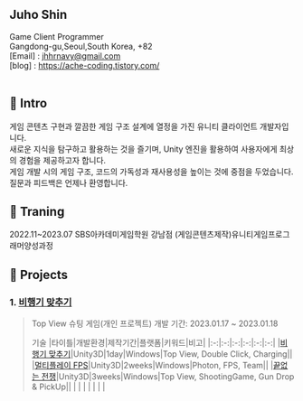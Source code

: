 ## Juho Shin
Game Client Programmer    
Gangdong-gu,Seoul,South Korea, +82    
[Email] : jhhrnavy@gmail.com   
[blog] : https://ache-coding.tistory.com/    
</br>

## :pushpin: Intro
게임 콘텐츠 구현과 깔끔한 게임 구조 설계에 열정을 가진 유니티 클라이언트 개발자입니다.    
새로운 지식을 탐구하고 활용하는 것을 즐기며, Unity 엔진을 활용하여 사용자에게 최상의 경험을 제공하고자 합니다.    
게임 개발 시의 게임 구조, 코드의 가독성과 재사용성을 높이는 것에 중점을 두었습니다.     
질문과 피드백은 언제나 환영합니다.
</br>

## :pushpin: Traning
2022.11~2023.07 SBS아카데미게임학원 강남점 (게임콘텐츠제작)유니티게임프로그래머양성과정

## :pushpin: Projects
### 1. [비행기 맞추기](Game/DoubleClickAndCharging)
>Top View 슈팅 게임(개인 프로젝트)
>개발 기간: 2023.01.17 ~ 2023.01.18
>
>기술 
|타이틀|개발환경|제작기간|플랫폼|키워드|비고|
|:-:|:-:|:-:|:-:|:-:|:-:|
|[비행기 맞추기](Game/DoubleClickAndCharging)|Unity3D|1day|Windows|Top View, Double Click, Charging||
|[멀티플레이 FPS](Game/PhotonFPSGame)|Unity3D|2weeks|Windows|Photon, FPS, Team||
|[끝없는 전쟁](Game/EndlessWar)|Unity3D|3weeks|Windows|Top View, ShootingGame, Gun Drop & PickUp||
|   |   |   |   |   |   |
